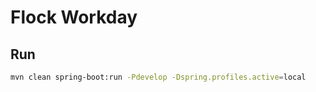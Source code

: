 # Flock Workday

## Run
```bash
mvn clean spring-boot:run -Pdevelop -Dspring.profiles.active=local
```
